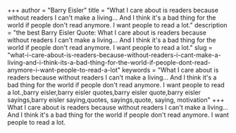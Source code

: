 +++
author = "Barry Eisler"
title = "What I care about is readers because without readers I can't make a living... And I think it's a bad thing for the world if people don't read anymore. I want people to read a lot."
description = "the best Barry Eisler Quote: What I care about is readers because without readers I can't make a living... And I think it's a bad thing for the world if people don't read anymore. I want people to read a lot."
slug = "what-i-care-about-is-readers-because-without-readers-i-cant-make-a-living-and-i-think-its-a-bad-thing-for-the-world-if-people-dont-read-anymore-i-want-people-to-read-a-lot"
keywords = "What I care about is readers because without readers I can't make a living... And I think it's a bad thing for the world if people don't read anymore. I want people to read a lot.,barry eisler,barry eisler quotes,barry eisler quote,barry eisler sayings,barry eisler saying,quotes, sayings,quote, saying, motivation"
+++
What I care about is readers because without readers I can't make a living... And I think it's a bad thing for the world if people don't read anymore. I want people to read a lot.
